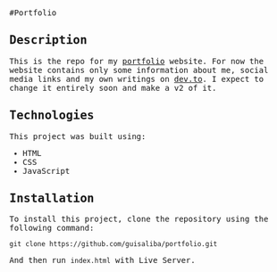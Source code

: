 <samp>
#Portfolio

## Description

This is the repo for my [portfolio](https://guisaliba.vercel.app/) website. For now the website contains only some information about me, social media links and my own writings on [dev.to](https://dev.to/guisaliba). I expect to change it entirely soon and make a v2 of it.

## Technologies

This project was built using:

- HTML
- CSS
- JavaScript

## Installation

To install this project, clone the repository using the following command:

```
git clone https://github.com/guisaliba/portfolio.git
```

And then run `index.html` with Live Server.
</samp>
